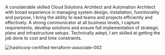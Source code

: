 A considerable skilled Cloud Solutions Architect and Automation Architect with broad experience in managing system design, installation, functionality and purpose, I bring the ability to lead teams and projects efficiently and effectively. A strong communicator at all business levels, I capture requirements, develop solutions and ensure full implementation of strategic plans and infrastructure setups. Technically adept, I am skilled at getting the job done to cost and time constraints.

![hashicorp-certified-terraform-associate-002](https://user-images.githubusercontent.com/48823895/233696880-23dbd01f-5a5e-432b-9e67-3612cd2890e0.png)


<!---
mohang6770/mohang6770 is a ✨ special ✨ repository because its `README.md` (this file) appears on your GitHub profile.
You can click the Preview link to take a look at your changes.
--->
